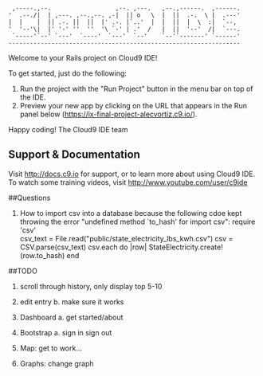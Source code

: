 
     ,-----.,--.                  ,--. ,---.   ,--.,------.  ,------.
    '  .--./|  | ,---. ,--.,--. ,-|  || o   \  |  ||  .-.  \ |  .---'
    |  |    |  || .-. ||  ||  |' .-. |`..'  |  |  ||  |  \  :|  `--, 
    '  '--'\|  |' '-' ''  ''  '\ `-' | .'  /   |  ||  '--'  /|  `---.
     `-----'`--' `---'  `----'  `---'  `--'    `--'`-------' `------'
    ----------------------------------------------------------------- 


Welcome to your Rails project on Cloud9 IDE!

To get started, just do the following:

1. Run the project with the "Run Project" button in the menu bar on top of the IDE.
2. Preview your new app by clicking on the URL that appears in the Run panel below (https://ix-final-project-alecvortiz.c9.io/).

Happy coding!
The Cloud9 IDE team


## Support & Documentation

Visit http://docs.c9.io for support, or to learn more about using Cloud9 IDE. 
To watch some training videos, visit http://www.youtube.com/user/c9ide


##Questions
1. How to import csv into a database because the following cdoe kept throwing the error "undefined method `to_hash' for import csv":
    require 'csv'    
    csv_text = File.read("public/state_electricity_lbs_kwh.csv")
    csv = CSV.parse(csv_text)
    csv.each do |row|
      StateElectricity.create!(row.to_hash)
    end

##TODO
1. scroll through history, only display top 5-10

2. edit entry
    b. make sure it works
3. Dashboard
    a. get started/about
4. Bootstrap
    a. sign in sign out
5. Map: get to work...
6. Graphs: change graph